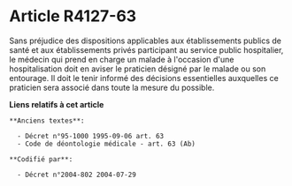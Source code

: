 # Article R4127-63

Sans préjudice des dispositions applicables aux établissements publics de santé et aux établissements privés participant au
service public hospitalier, le médecin qui prend en charge un malade à l'occasion d'une hospitalisation doit en aviser le
praticien désigné par le malade ou son entourage. Il doit le tenir informé des décisions essentielles auxquelles ce praticien
sera associé dans toute la mesure du possible.

**Liens relatifs à cet article**

	**Anciens textes**:

	  - Décret n°95-1000 1995-09-06 art. 63
	  - Code de déontologie médicale - art. 63 (Ab)

	**Codifié par**:

	  - Décret n°2004-802 2004-07-29
